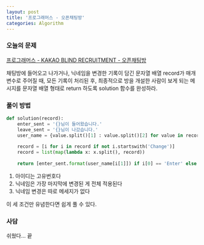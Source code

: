 ```yaml
---
layout: post
title: '프로그래머스 - 오픈채팅방'
categories: Algorithm
---
```


### 오늘의 문제

[프로그래머스 - KAKAO BLIND RECRUITMENT - 오픈채팅방](https://programmers.co.kr/learn/courses/30/lessons/42888)

채팅방에 들어오고 나가거나, 닉네임을 변경한 기록이 담긴 문자열 배열 record가 매개변수로 주어질 때, 모든 기록이 처리된 후, 최종적으로 방을 개설한 사람이 보게 되는 메시지를 문자열 배열 형태로 return 하도록 solution 함수를 완성하라.

### 풀이 방법

```python
def solution(record):
    enter_sent = '{}님이 들어왔습니다.'
    leave_sent = '{}님이 나갔습니다.'
    user_name = {value.split()[1] : value.split()[2] for value in record if len(value.split()) == 3}
    
    record = [i for i in record if not i.startswith('Change')]
    record = list(map(lambda x: x.split(), record))
    
    return [enter_sent.format(user_name[i[1]]) if i[0] == 'Enter' else leave_sent.format(user_name[i[1]]) for i in record]
```

1. 아이디는 고유번호다
2. 닉네임은 가장 마지막에 변경된 게 전체 적용된다
3. 닉네임 변경은 따로 메세지가 없다



이 세 조건만 유념한다면 쉽게 풀 수 있다.

### 사담

쉬웠다... 끝